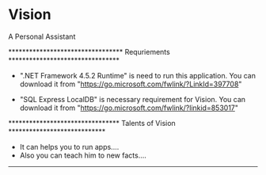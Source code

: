 # Vision
A Personal Assistant


********************************* Requriements ********************************
* ".NET Framework 4.5.2 Runtime" is need to run this application.
 You can download it from "https://go.microsoft.com/fwlink/?LinkId=397708"
 
* "SQL Express LocalDB" is necessary requirement for Vision.
 You can download it from "https://go.microsoft.com/fwlink/?linkid=853017"


******************************** Talents of Vision ****************************
* It can helps you to run apps....
* Also you can teach him to new facts....
******************************************************************************
